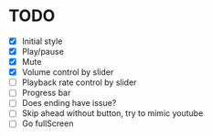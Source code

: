# TODO

- [x] Initial style
- [x] Play/pause
- [x] Mute
- [x] Volume control by slider
- [ ] Playback rate control by slider
- [ ] Progress bar
- [ ] Does ending have issue?
- [ ] Skip ahead without button, try to mimic youtube
- [ ] Go fullScreen
